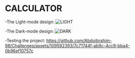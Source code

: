 # CALCULATOR
-The Light-mode design:
![LIGHT](https://github.com/Abdoibrahim-98/Challenges/assets/109592393/75686bd2-972c-489f-a5d3-90a3d1164c2e)





-The Dark-mode design:
![DARK](https://github.com/Abdoibrahim-98/Challenges/assets/109592393/7f326b1d-46aa-40d4-a233-943e901bc648)





-Testing the project:
https://github.com/Abdoibrahim-98/Challenges/assets/109592393/7c71744f-ab9c-4cc9-bba4-0b96ef10757c

